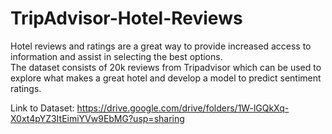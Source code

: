 # TripAdvisor-Hotel-Reviews
Hotel reviews and ratings are a great way to provide increased access to information and assist in selecting the best options. <br>
The dataset consists of 20k reviews from Tripadvisor which can be used to explore what makes a great hotel and develop a model to predict sentiment ratings.

Link to Dataset: https://drive.google.com/drive/folders/1W-lGQkXq-X0xt4pYZ3ItEimiYVw9EbMG?usp=sharing
